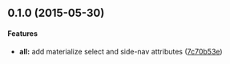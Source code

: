 ## 0.1.0 (2015-05-30)


#### Features

* **all:** add materialize select and side-nav attributes ([7c70b53e](https://github.com/manuel-guilbault/aurelia-materialize/commit/7c70b53eb58b988e7c3cc38962f8979fbb9d744c))
